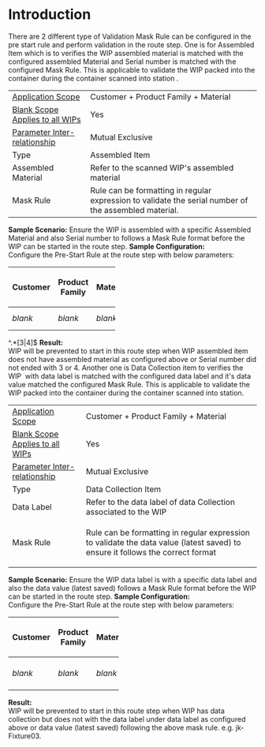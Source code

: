 # Introduction

There are 2 different type of Validation Mask Rule can be configured in the pre start rule and perform validation in the route step.
One is for Assembled Item which is to verifies the WIP assembled material is matched with the configured assembled Material and Serial number is matched with the configured Mask Rule. This is applicable to validate the WIP packed into the container 
during the container scanned into station
.<table class="confluenceTable"><colgroup><col /><col /></colgroup><tbody><tr><td class="highlight-grey confluenceTd" data-highlight-colour="grey"><a rel="nofollow" href="http://usplnd0wiki01:8090/display/PB/Pre-Start+Rules#Pre-StartRules-ApplicationScope" class="external-link">Application Scope</a></td><td class="confluenceTd">Customer + Product Family + Material</td></tr><tr><td class="highlight-grey confluenceTd" colspan="1" data-highlight-colour="grey"><a href="http://usplnd0wiki01:8090/display/PB/Pre-Start+Rules#Pre-StartRules-BlankScope" rel="nofollow" class="external-link">Blank Scope Applies to all WIPs</a></td><td colspan="1" class="confluenceTd">Yes</td></tr><tr><td class="highlight-grey confluenceTd" data-highlight-colour="grey"><a class="external-link" href="http://usplnd0wiki01:8090/display/PB/Pre-Start+Rules#Pre-StartRules-ParamRel" rel="nofollow">Parameter Inter-relationship</a></td><td class="confluenceTd">Mutual Exclusive</td></tr><tr><td class="highlight-grey confluenceTd" colspan="1" data-highlight-colour="grey">Type</td><td colspan="1" class="confluenceTd">Assembled Item</td></tr><tr><td class="highlight-grey confluenceTd" colspan="1" data-highlight-colour="grey">Assembled Material</td><td colspan="1" class="confluenceTd">Refer to the scanned WIP's assembled material</td></tr><tr><td class="highlight-grey confluenceTd" colspan="1" data-highlight-colour="grey">Mask Rule</td><td colspan="1" class="confluenceTd">Rule can be formatting in regular expression to validate the serial number of the assembled material. </td></tr></tbody></table>

**Sample Scenario:** 
Ensure the WIP is assembled with a specific Assembled Material and also Serial number to follows a Mask Rule format before the WIP can be started in the route step.
**Sample Configuration:**  
Configure the Pre-Start Rule at the route step with below parameters:
<table class="relative-table confluenceTable" style="width: 42.9728%;"><colgroup><col style="width: 14.5018%;" /><col style="width: 12.6306%;" /><col style="width: 13.0984%;" /><col style="width: 20.7391%;" /><col style="width: 22.7663%;" /><col style="width: 15.5933%;" /></colgroup><thead><tr><th colspan="1" class="confluenceTh"><p>Customer</p></th><th colspan="1" class="confluenceTh"><p>Product Family</p></th><th colspan="1" class="confluenceTh"><p>Material</p></th><th colspan="1" class="confluenceTh"><p>Type</p></th><th class="confluenceTh"><p>Assembled Material</p></th><th class="confluenceTh"><p>Mask Rule</p></th></tr></thead><tbody><tr><td colspan="1" class="confluenceTd"><em>blank</em></td><td colspan="1" class="confluenceTd"><em>blank</em></td><td colspan="1" class="confluenceTd"><em>blank</em></td><td colspan="1" class="confluenceTd">Assembled Item</td><td class="confluenceTd">JK-CTU-CHILD-KA</td><td class="confluenceTd">^.*[3|4]$</td></tr></tbody></table>

^.\*[3|4]$
**Result:**  
WIP will be prevented to start in this route step when WIP assembled item does not have assembled material as configured above or Serial number did not ended with 3 or 4.
Another one is Data Collection item to verifies the WIP 
with data label is matched with the configured data label and it's data value matched the configured Mask Rule. This is applicable to validate the WIP packed into the container during the container scanned into station.
<table class="confluenceTable"><colgroup><col /><col /></colgroup><tbody><tr><td class="highlight-grey confluenceTd" data-highlight-colour="grey"><a class="external-link" rel="nofollow" href="http://usplnd0wiki01:8090/display/PB/Pre-Start+Rules#Pre-StartRules-ApplicationScope">Application Scope</a></td><td class="confluenceTd">Customer + Product Family + Material</td></tr><tr><td class="highlight-grey confluenceTd" colspan="1" data-highlight-colour="grey"><a href="http://usplnd0wiki01:8090/display/PB/Pre-Start+Rules#Pre-StartRules-BlankScope" class="external-link" rel="nofollow">Blank Scope Applies to all WIPs</a></td><td colspan="1" class="confluenceTd">Yes</td></tr><tr><td class="highlight-grey confluenceTd" data-highlight-colour="grey"><a class="external-link" rel="nofollow" href="http://usplnd0wiki01:8090/display/PB/Pre-Start+Rules#Pre-StartRules-ParamRel">Parameter Inter-relationship</a></td><td class="confluenceTd">Mutual Exclusive</td></tr><tr><td class="highlight-grey confluenceTd" colspan="1" data-highlight-colour="grey">Type</td><td colspan="1" class="confluenceTd">Data Collection Item</td></tr><tr><td class="highlight-grey confluenceTd" colspan="1" data-highlight-colour="grey">Data Label</td><td colspan="1" class="confluenceTd">Refer to the data label of data Collection associated to the WIP</td></tr><tr><td class="highlight-grey confluenceTd" colspan="1" data-highlight-colour="grey">Mask Rule</td><td colspan="1" class="confluenceTd"><p>Rule <span>can be formatting in regular expression </span>to validate the data value (latest saved) to ensure it follows the correct format</p></td></tr></tbody></table>

**Sample Scenario:** 
Ensure the WIP data label is with a specific data label and also the data value (latest saved) follows a Mask Rule format before the WIP can be started in the route step.
**Sample Configuration:**  
Configure the Pre-Start Rule at the route step with below parameters:<table class="relative-table confluenceTable" style="width: 44.4444%;"><colgroup><col style="width: 14.0208%;" /><col style="width: 12.2117%;" /><col style="width: 12.664%;" /><col style="width: 25.3279%;" /><col style="width: 11.9101%;" /><col style="width: 23.2172%;" /></colgroup><thead><tr><th colspan="1" class="confluenceTh"><p>Customer</p></th><th colspan="1" class="confluenceTh"><p>Product Family</p></th><th colspan="1" class="confluenceTh"><p>Material</p></th><th colspan="1" class="confluenceTh"><p>Type</p></th><th class="confluenceTh"><p>Data Label</p></th><th class="confluenceTh"><p>Mask Rule</p></th></tr></thead><tbody><tr><td colspan="1" class="confluenceTd"><em>blank</em></td><td colspan="1" class="confluenceTd"><em>blank</em></td><td colspan="1" class="confluenceTd"><em>blank</em></td><td colspan="1" class="confluenceTd">Data Collection Item</td><td class="confluenceTd"><p>Fixture</p></td><td class="confluenceTd">^.[Kk]-[F]......(00|03)</td></tr></tbody></table>

**Result:**  
WIP will be prevented to start in this route step when WIP has data collection but does not with the data label under data label as configured above or data value (latest saved) following the above mask rule. e.g. jk-Fixture03.